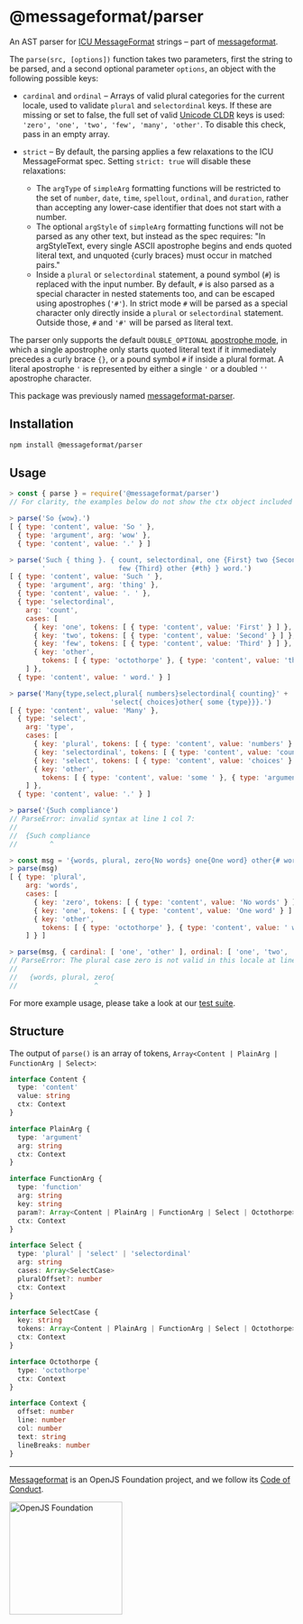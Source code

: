 # @messageformat/parser

An AST parser for [ICU MessageFormat] strings – part of [messageformat].

The `parse(src, [options])` function takes two parameters, first the
string to be parsed, and a second optional parameter `options`, an object with
the following possible keys:

- `cardinal` and `ordinal` – Arrays of valid plural categories for the current
  locale, used to validate `plural` and `selectordinal` keys. If these are
  missing or set to false, the full set of valid [Unicode CLDR] keys is used:
  `'zero', 'one', 'two', 'few', 'many', 'other'`. To disable this check, pass in
  an empty array.

- `strict` – By default, the parsing applies a few relaxations to the ICU
  MessageFormat spec. Setting `strict: true` will disable these relaxations:
  - The `argType` of `simpleArg` formatting functions will be restricted to the
    set of `number`, `date`, `time`, `spellout`, `ordinal`, and `duration`,
    rather than accepting any lower-case identifier that does not start with a
    number.
  - The optional `argStyle` of `simpleArg` formatting functions will not be
    parsed as any other text, but instead as the spec requires: "In
    argStyleText, every single ASCII apostrophe begins and ends quoted literal
    text, and unquoted {curly braces} must occur in matched pairs."
  - Inside a `plural` or `selectordinal` statement, a pound symbol (`#`) is
    replaced with the input number. By default, `#` is also parsed as a special
    character in nested statements too, and can be escaped using apostrophes
    (`'#'`). In strict mode `#` will be parsed as a special character only
    directly inside a `plural` or `selectordinal` statement. Outside those, `#`
    and `'#'` will be parsed as literal text.

The parser only supports the default `DOUBLE_OPTIONAL` [apostrophe mode], in
which a single apostrophe only starts quoted literal text if it immediately
precedes a curly brace `{}`, or a pound symbol `#` if inside a plural format. A
literal apostrophe `'` is represented by either a single `'` or a doubled `''`
apostrophe character.

This package was previously named [messageformat-parser](https://www.npmjs.com/package/messageformat-parser).

[icu messageformat]: https://messageformat.github.io/guide/
[messageformat]: https://messageformat.github.io/
[unicode cldr]: http://cldr.unicode.org/index/cldr-spec/plural-rules
[apostrophe mode]: http://www.icu-project.org/apiref/icu4c/messagepattern_8h.html#af6e0757e0eb81c980b01ee5d68a9978b

## Installation

```sh
npm install @messageformat/parser
```

## Usage

```js
> const { parse } = require('@messageformat/parser')
// For clarity, the examples below do not show the ctx object included for each token

> parse('So {wow}.')
[ { type: 'content', value: 'So ' },
  { type: 'argument', arg: 'wow' },
  { type: 'content', value: '.' } ]

> parse('Such { thing }. { count, selectordinal, one {First} two {Second}' +
        '                  few {Third} other {#th} } word.')
[ { type: 'content', value: 'Such ' },
  { type: 'argument', arg: 'thing' },
  { type: 'content', value: '. ' },
  { type: 'selectordinal',
    arg: 'count',
    cases: [
      { key: 'one', tokens: [ { type: 'content', value: 'First' } ] },
      { key: 'two', tokens: [ { type: 'content', value: 'Second' } ] },
      { key: 'few', tokens: [ { type: 'content', value: 'Third' } ] },
      { key: 'other',
        tokens: [ { type: 'octothorpe' }, { type: 'content', value: 'th' } ] }
    ] },
  { type: 'content', value: ' word.' } ]

> parse('Many{type,select,plural{ numbers}selectordinal{ counting}' +
                         'select{ choices}other{ some {type}}}.')
[ { type: 'content', value: 'Many' },
  { type: 'select',
    arg: 'type',
    cases: [
      { key: 'plural', tokens: [ { type: 'content', value: 'numbers' } ] },
      { key: 'selectordinal', tokens: [ { type: 'content', value: 'counting' } ] },
      { key: 'select', tokens: [ { type: 'content', value: 'choices' } ] },
      { key: 'other',
        tokens: [ { type: 'content', value: 'some ' }, { type: 'argument', arg: 'type' } ] }
    ] },
  { type: 'content', value: '.' } ]

> parse('{Such compliance')
// ParseError: invalid syntax at line 1 col 7:
//
//  {Such compliance
//        ^

> const msg = '{words, plural, zero{No words} one{One word} other{# words}}'
> parse(msg)
[ { type: 'plural',
    arg: 'words',
    cases: [
      { key: 'zero', tokens: [ { type: 'content', value: 'No words' } ] },
      { key: 'one', tokens: [ { type: 'content', value: 'One word' } ] },
      { key: 'other',
        tokens: [ { type: 'octothorpe' }, { type: 'content', value: ' words' } ] }
    ] } ]

> parse(msg, { cardinal: [ 'one', 'other' ], ordinal: [ 'one', 'two', 'few', 'other' ] })
// ParseError: The plural case zero is not valid in this locale at line 1 col 17:
//
//   {words, plural, zero{
//                   ^
```

For more example usage, please take a look at our [test suite](src/parser.test.ts).

## Structure

The output of `parse()` is an array of tokens, `Array<Content | PlainArg | FunctionArg | Select>`:

<!-- prettier-ignore -->
```typescript
interface Content {
  type: 'content'
  value: string
  ctx: Context
}

interface PlainArg {
  type: 'argument'
  arg: string
  ctx: Context
}

interface FunctionArg {
  type: 'function'
  arg: string
  key: string
  param?: Array<Content | PlainArg | FunctionArg | Select | Octothorpe>
  ctx: Context
}

interface Select {
  type: 'plural' | 'select' | 'selectordinal'
  arg: string
  cases: Array<SelectCase>
  pluralOffset?: number
  ctx: Context
}

interface SelectCase {
  key: string
  tokens: Array<Content | PlainArg | FunctionArg | Select | Octothorpe>
  ctx: Context
}

interface Octothorpe {
  type: 'octothorpe'
  ctx: Context
}

interface Context {
  offset: number
  line: number
  col: number
  text: string
  lineBreaks: number
}
```

---

[Messageformat](https://messageformat.github.io/) is an OpenJS Foundation project, and we follow its [Code of Conduct](https://github.com/openjs-foundation/cross-project-council/blob/master/CODE_OF_CONDUCT.md).

<a href="https://openjsf.org">
<img width=200 alt="OpenJS Foundation" src="https://messageformat.github.io/messageformat/logo/openjsf.svg" />
</a>
